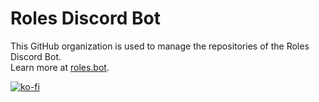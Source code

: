 # Roles Discord Bot
This GitHub organization is used to manage the repositories of the Roles Discord Bot. \
Learn more at [roles.bot](https://roles.bot).

[![ko-fi](https://ko-fi.com/img/githubbutton_sm.svg)](https://ko-fi.com/K3K3F9OUF)
